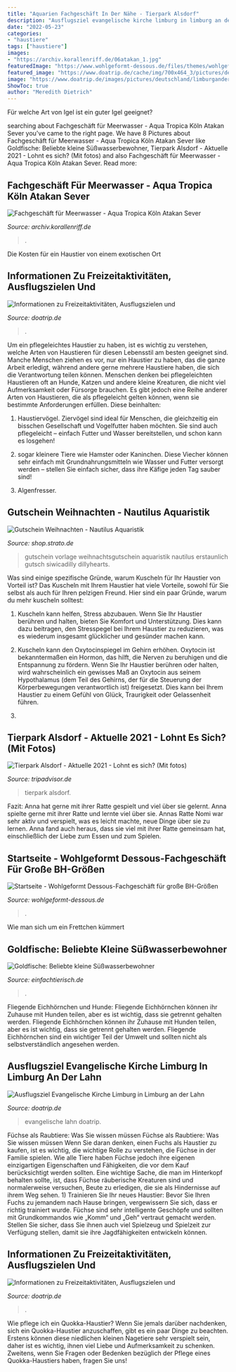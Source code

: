 ```yaml
---
title: "Aquarien Fachgeschäft In Der Nähe - Tierpark Alsdorf"
description: "Ausflugsziel evangelische kirche limburg in limburg an der lahn"
date: "2022-05-23"
categories:
- "haustiere"
tags: ["haustiere"]
images:
- "https://archiv.korallenriff.de/06atakan_1.jpg"
featuredImage: "https://www.wohlgeformt-dessous.de/files/themes/wohlgeformt-dessous.de/upload/wohlgeformt_beratung2.jpg"
featured_image: "https://www.doatrip.de/cache/img/700x464_3/pictures/deutschland/thale_seilbahnen-erlebniswelt/006.jpg"
image: "https://www.doatrip.de/images/pictures/deutschland/limburganderlahn_evangelischekirchelimburg/1398196106_1917.jpg"
ShowToc: true
author: "Meredith Dietrich"
---
```



Für welche Art von Igel ist ein guter Igel geeignet?

	

		
searching about Fachgeschäft für Meerwasser - Aqua Tropica Köln Atakan Sever you've came to the right page. We have 8 Pictures about Fachgeschäft für Meerwasser - Aqua Tropica Köln Atakan Sever like Goldfische: Beliebte kleine Süßwasserbewohner, Tierpark Alsdorf - Aktuelle 2021 - Lohnt es sich? (Mit fotos) and also Fachgeschäft für Meerwasser - Aqua Tropica Köln Atakan Sever. Read more:
		
    
## Fachgeschäft Für Meerwasser - Aqua Tropica Köln Atakan Sever

<img loading=lazy src="https://archiv.korallenriff.de/06atakan_1.jpg" onerror="this.onerror=null;this.src='https://tse4.mm.bing.net/th?id=OIP.wuR0x5QYUFCDwP5mbHA3GQHaFj&amp;pid=15.1';" alt="Fachgeschäft für Meerwasser - Aqua Tropica Köln Atakan Sever">

_Source: archiv.korallenriff.de_

>. 

	

Die Kosten für ein Haustier von einem exotischen Ort

    
## Informationen Zu Freizeitaktivitäten, Ausflugszielen Und

<img loading=lazy src="http://www.doatrip.de/cache/img/700x464_3/pictures/deutschland/tengen_schlossblumenfeld/002.jpg" onerror="this.onerror=null;this.src='https://tse4.mm.bing.net/th?id=OIP.sZop_Q-vIzEUQNwBhhPD6AEzDL&amp;pid=15.1';" alt="Informationen zu Freizeitaktivitäten, Ausflugszielen und">

_Source: doatrip.de_

>. 

	

Um ein pflegeleichtes Haustier zu haben, ist es wichtig zu verstehen, welche Arten von Haustieren für diesen Lebensstil am besten geeignet sind. Manche Menschen ziehen es vor, nur ein Haustier zu haben, das die ganze Arbeit erledigt, während andere gerne mehrere Haustiere haben, die sich die Verantwortung teilen können.
Menschen denken bei pflegeleichten Haustieren oft an Hunde, Katzen und andere kleine Kreaturen, die nicht viel Aufmerksamkeit oder Fürsorge brauchen. Es gibt jedoch eine Reihe anderer Arten von Haustieren, die als pflegeleicht gelten können, wenn sie bestimmte Anforderungen erfüllen. Diese beinhalten:
1) Haustiervögel. Ziervögel sind ideal für Menschen, die gleichzeitig ein bisschen Gesellschaft und Vogelfutter haben möchten. Sie sind auch pflegeleicht – einfach Futter und Wasser bereitstellen, und schon kann es losgehen!

2) sogar kleinere Tiere wie Hamster oder Kaninchen. Diese Viecher können sehr einfach mit Grundnahrungsmitteln wie Wasser und Futter versorgt werden – stellen Sie einfach sicher, dass ihre Käfige jeden Tag sauber sind!

3) Algenfresser.

    
## Gutschein Weihnachten - Nautilus Aquaristik

<img loading=lazy src="https://shop.strato.de/WebRoot/Store11/Shops/192860/4937/A057/BF62/829B/1B26/C0A8/28BB/EFA9/GU3.JPG" onerror="this.onerror=null;this.src='https://tse3.mm.bing.net/th?id=OIP.c1HPf5b1Lgvx8d8muQvChQHaKL&amp;pid=15.1';" alt="Gutschein Weihnachten - Nautilus Aquaristik">

_Source: shop.strato.de_

>gutschein vorlage weihnachtsgutschein aquaristik nautilus erstaunlich gutsch siwicadilly dillyhearts. 

	

Was sind einige spezifische Gründe, warum Kuscheln für Ihr Haustier von Vorteil ist?
Das Kuscheln mit Ihrem Haustier hat viele Vorteile, sowohl für Sie selbst als auch für Ihren pelzigen Freund. Hier sind ein paar Gründe, warum du mehr kuscheln solltest:
1. Kuscheln kann helfen, Stress abzubauen. Wenn Sie Ihr Haustier berühren und halten, bieten Sie Komfort und Unterstützung. Dies kann dazu beitragen, den Stresspegel bei Ihrem Haustier zu reduzieren, was es wiederum insgesamt glücklicher und gesünder machen kann.

2. Kuscheln kann den Oxytocinspiegel im Gehirn erhöhen. Oxytocin ist bekanntermaßen ein Hormon, das hilft, die Nerven zu beruhigen und die Entspannung zu fördern. Wenn Sie Ihr Haustier berühren oder halten, wird wahrscheinlich ein gewisses Maß an Oxytocin aus seinem Hypothalamus (dem Teil des Gehirns, der für die Steuerung der Körperbewegungen verantwortlich ist) freigesetzt. Dies kann bei Ihrem Haustier zu einem Gefühl von Glück, Traurigkeit oder Gelassenheit führen.

3.

    
## Tierpark Alsdorf - Aktuelle 2021 - Lohnt Es Sich? (Mit Fotos)

<img loading=lazy src="https://media-cdn.tripadvisor.com/media/photo-s/18/bb/54/33/photo4jpg.jpg" onerror="this.onerror=null;this.src='https://tse3.mm.bing.net/th?id=OIP.DicvyP6snfVI0EMjvp8vZwAAAA&amp;pid=15.1';" alt="Tierpark Alsdorf - Aktuelle 2021 - Lohnt es sich? (Mit fotos)">

_Source: tripadvisor.de_

>tierpark alsdorf. 

	

Fazit: Anna hat gerne mit ihrer Ratte gespielt und viel über sie gelernt.
Anna spielte gerne mit ihrer Ratte und lernte viel über sie. Annas Ratte Nomi war sehr aktiv und verspielt, was es leicht machte, neue Dinge über sie zu lernen. Anna fand auch heraus, dass sie viel mit ihrer Ratte gemeinsam hat, einschließlich der Liebe zum Essen und zum Spielen.

    
## Startseite - Wohlgeformt Dessous-Fachgeschäft Für Große BH-Größen

<img loading=lazy src="https://www.wohlgeformt-dessous.de/files/themes/wohlgeformt-dessous.de/upload/wohlgeformt_beratung2.jpg" onerror="this.onerror=null;this.src='https://tse1.mm.bing.net/th?id=OIP.7cVr17opuifKw-luFRsjVgHaE7&amp;pid=15.1';" alt="Startseite - Wohlgeformt Dessous-Fachgeschäft für große BH-Größen">

_Source: wohlgeformt-dessous.de_

>. 

	

Wie man sich um ein Frettchen kümmert

    
## Goldfische: Beliebte Kleine Süßwasserbewohner

<img loading=lazy src="https://einfachtierisch.de/media/cache/article_content/cms/2015/02/goldfisch-im-aquarium-shutterstock-Grigorii-Pisotsckii.jpg" onerror="this.onerror=null;this.src='https://tse4.mm.bing.net/th?id=OIP.M88XjzPeBMv8I-sWW81iAgHaFj&amp;pid=15.1';" alt="Goldfische: Beliebte kleine Süßwasserbewohner">

_Source: einfachtierisch.de_

>. 

	

Fliegende Eichhörnchen und Hunde: Fliegende Eichhörnchen können ihr Zuhause mit Hunden teilen, aber es ist wichtig, dass sie getrennt gehalten werden.
Fliegende Eichhörnchen können ihr Zuhause mit Hunden teilen, aber es ist wichtig, dass sie getrennt gehalten werden. Fliegende Eichhörnchen sind ein wichtiger Teil der Umwelt und sollten nicht als selbstverständlich angesehen werden.

    
## Ausflugsziel Evangelische Kirche Limburg In Limburg An Der Lahn

<img loading=lazy src="https://www.doatrip.de/images/pictures/deutschland/limburganderlahn_evangelischekirchelimburg/1398196106_1917.jpg" onerror="this.onerror=null;this.src='https://tse2.mm.bing.net/th?id=OIP.b_e6CoZmoMnRJTkr66uxcwHaJ4&amp;pid=15.1';" alt="Ausflugsziel Evangelische Kirche Limburg in Limburg an der Lahn">

_Source: doatrip.de_

>evangelische lahn doatrip. 

	

Füchse als Raubtiere: Was Sie wissen müssen
Füchse als Raubtiere: Was Sie wissen müssen
Wenn Sie daran denken, einen Fuchs als Haustier zu kaufen, ist es wichtig, die wichtige Rolle zu verstehen, die Füchse in der Familie spielen. Wie alle Tiere haben Füchse jedoch ihre eigenen einzigartigen Eigenschaften und Fähigkeiten, die vor dem Kauf berücksichtigt werden sollten. Eine wichtige Sache, die man im Hinterkopf behalten sollte, ist, dass Füchse räuberische Kreaturen sind und normalerweise versuchen, Beute zu erledigen, die sie als Hindernisse auf ihrem Weg sehen. 1) Trainieren Sie Ihr neues Haustier: Bevor Sie Ihren Fuchs zu jemandem nach Hause bringen, vergewissern Sie sich, dass er richtig trainiert wurde. Füchse sind sehr intelligente Geschöpfe und sollten mit Grundkommandos wie „Komm“ und „Geh“ vertraut gemacht werden. Stellen Sie sicher, dass Sie ihnen auch viel Spielzeug und Spielzeit zur Verfügung stellen, damit sie ihre Jagdfähigkeiten entwickeln können.

    
## Informationen Zu Freizeitaktivitäten, Ausflugszielen Und

<img loading=lazy src="https://www.doatrip.de/cache/img/700x464_3/pictures/deutschland/thale_seilbahnen-erlebniswelt/006.jpg" onerror="this.onerror=null;this.src='https://tse4.mm.bing.net/th?id=OIP.FaqaJ38a9NfZmJ2Ke6GvIAHaE6&amp;pid=15.1';" alt="Informationen zu Freizeitaktivitäten, Ausflugszielen und">

_Source: doatrip.de_

>. 

	

Wie pflege ich ein Quokka-Haustier?
Wenn Sie jemals darüber nachdenken, sich ein Quokka-Haustier anzuschaffen, gibt es ein paar Dinge zu beachten. Erstens können diese niedlichen kleinen Nagetiere sehr verspielt sein, daher ist es wichtig, ihnen viel Liebe und Aufmerksamkeit zu schenken. Zweitens, wenn Sie Fragen oder Bedenken bezüglich der Pflege eines Quokka-Haustiers haben, fragen Sie uns!

